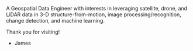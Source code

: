 A Geospatial Data Engineer with interests in leveraging satellite, drone, and LiDAR data in 3-D structure-from-motion, image processing/recognition, change detection, and machine learning. 

Thank you for visiting!
- James

